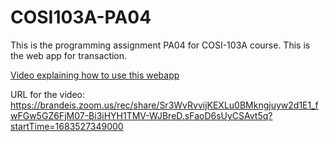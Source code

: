 # COSI103A-PA04
This is the programming assignment PA04 for COSI-103A course. This is the web app for transaction. 

[Video explaining how to use this webapp](https://brandeis.zoom.us/rec/share/Sr3WvRvvijKEXLu0BMkngjuyw2d1E1_fwFGw5GZ6FjM07-Bi3iHYH1TMV-WJBreD.sFaoD6sUyCSAvt5q?startTime=1683527349000)

URL for the video: https://brandeis.zoom.us/rec/share/Sr3WvRvvijKEXLu0BMkngjuyw2d1E1_fwFGw5GZ6FjM07-Bi3iHYH1TMV-WJBreD.sFaoD6sUyCSAvt5q?startTime=1683527349000
